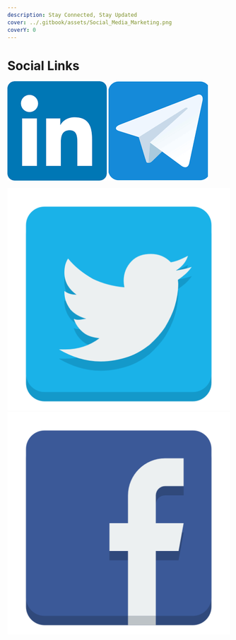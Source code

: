 ```yaml
---
description: Stay Connected, Stay Updated
cover: ../.gitbook/assets/Social_Media_Marketing.png
coverY: 0
---
```


# Social Links

![](<../.gitbook/assets/download (1).png>) ![](<../.gitbook/assets/download (3).png>)

![](../.gitbook/assets/twitter-small-icon-6.jpg) ![](../.gitbook/assets/social-facebook-icon.png)
